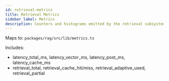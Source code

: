 ```yaml
---
id: retrieval-metrics
title: Retrieval Metrics
sidebar_label: Metrics
description: Counters and histograms emitted by the retrieval subsystem
---
```


Maps to: `packages/rag/src/lib/metrics.ts`

Includes:

- latency_total_ms, latency_vector_ms, latency_post_ms, latency_cache_ms
- retrieval_total, retrieval_cache_hit/miss, retrieval_adaptive_used, retrieval_partial
